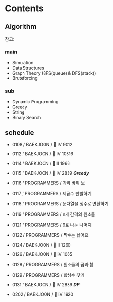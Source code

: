# Contents

## Algorithm

참고: <!-- https://myeongmy.tistory.com/55 -->

### main

* Simulation
* Data Structures
* Graph Theory (BFS(queue) & DFS(stack))
* Bruteforcing

### sub

* Dynamic Programming
* Greedy
* String
* Binary Search

## schedule

* 0108 / BAEKJOON / 🥈 IV 9012
* 0112 / BAEKJOON / 🥈 IV 10816

* 0114 / BAEKJOON / 🥈III 1966
* 0115 / BAEKJOON / 🥈 IV 2839 ***Greedy***
* 0116 / PROGRAMMERS / 가위 바위 보
* 0117 / PROGRAMMERS / 제곱수 판별하기
* 0118 / PROGRAMMERS / 문자열을 정수로 변환하기
* 0119 / PROGRAMMERS / n개 간격의 원소들

* 0121 / PROGRAMMERS / 9로 나눈 나머지
* 0122 / PROGRAMMERS / 짝수는 싫어요
* 0124 / BAEKJOON / 🥈 II 1260
* 0126 / BAEKJOON / 🥈 IV 1065

* 0128 / PROGRAMMERS / 원소들의 곱과 합
* 0129 / PROGRAMMERS / 합성수 찾기
* 0131 / BAEKJOON / 🥈 IV 2839  ***DP***
* 0202 / BAEKJOON / 🥈 IV 1920